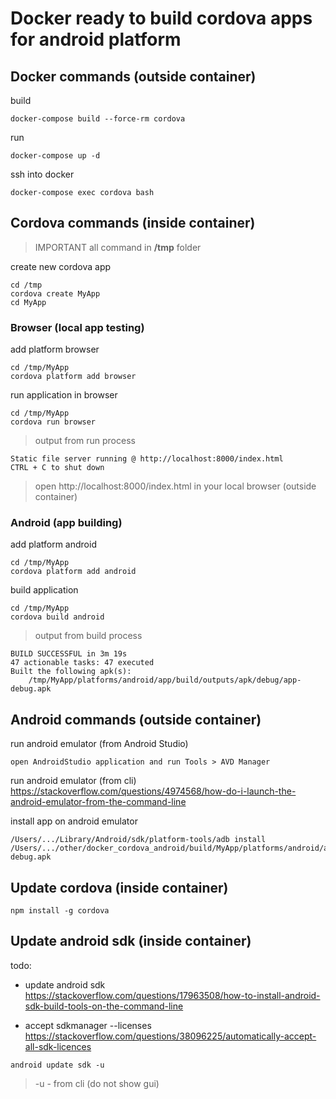 # Docker ready to build cordova apps for android platform

## Docker commands (outside container)

build  
```
docker-compose build --force-rm cordova
```

run  
```
docker-compose up -d
```

ssh into docker  
```
docker-compose exec cordova bash
```

## Cordova commands (inside container)

> IMPORTANT all command in **/tmp** folder

create new cordova app  
```
cd /tmp
cordova create MyApp
cd MyApp
```

### Browser (local app testing)  

add platform browser  
```
cd /tmp/MyApp  
cordova platform add browser  
```

run application in browser  
```
cd /tmp/MyApp  
cordova run browser  
```

> output from run process  

```
Static file server running @ http://localhost:8000/index.html  
CTRL + C to shut down  
```

> open http://localhost:8000/index.html  in your local browser (outside container)  


### Android (app building)  

add platform android
```
cd /tmp/MyApp
cordova platform add android
```

build application
```
cd /tmp/MyApp
cordova build android
```

> output from build process  

```
BUILD SUCCESSFUL in 3m 19s
47 actionable tasks: 47 executed
Built the following apk(s):
	/tmp/MyApp/platforms/android/app/build/outputs/apk/debug/app-debug.apk
```

## Android commands (outside container)

run android emulator (from Android Studio)
```
open AndroidStudio application and run Tools > AVD Manager
```

run android emulator (from cli)  
https://stackoverflow.com/questions/4974568/how-do-i-launch-the-android-emulator-from-the-command-line  


install app on android emulator
```
/Users/.../Library/Android/sdk/platform-tools/adb install /Users/.../other/docker_cordova_android/build/MyApp/platforms/android/app/build/outputs/apk/debug/app-debug.apk
```

## Update cordova (inside container)

```
npm install -g cordova
```

## Update android sdk (inside container)

todo:  
- update android sdk https://stackoverflow.com/questions/17963508/how-to-install-android-sdk-build-tools-on-the-command-line  

- accept sdkmanager --licenses https://stackoverflow.com/questions/38096225/automatically-accept-all-sdk-licences  


```
android update sdk -u
```  
> -u - from cli (do not show gui)
